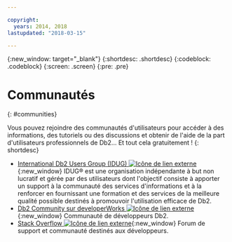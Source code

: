 ```yaml
---

copyright:
  years: 2014, 2018
lastupdated: "2018-03-15"

---
```


<!-- Attribute definitions --> 
{:new_window: target="_blank"}
{:shortdesc: .shortdesc}
{:codeblock: .codeblock}
{:screen: .screen}
{:pre: .pre}

# Communautés
{: #communities}

Vous pouvez rejoindre des communautés d'utilisateurs pour accéder à des informations, des tutoriels ou des discussions et obtenir de l'aide de la part d'utilisateurs professionnels de Db2... Et tout cela gratuitement !
{: shortdesc}

* [International Db2 Users Group (IDUG) ![Icône de lien externe](../../icons/launch-glyph.svg "Icône de lien externe")](https://www.idug.org/){:new_window} IDUG® est une organisation indépendante à but non lucratif et gérée par des utilisateurs dont l'objectif consiste à apporter un support à la communauté des services d'informations et à la renforcer en fournissant une formation et des services de la meilleure qualité possible destinés à promouvoir l'utilisation efficace de Db2.
* [Db2 Community sur developerWorks ![Icône de lien externe](../../icons/launch-glyph.svg "Icône de lien externe")](https://developer.ibm.com/data/db2/){:new_window} Communauté de développeurs Db2.
* [Stack Overflow ![Icône de lien externe](../../icons/launch-glyph.svg "Icône de lien externe")](https://stackoverflow.com/users/login?ssrc=anon_ask&returnurl=https%3a%2f%2fstackoverflow.com%2fquestions%2fask%3ftags%3ddashdb){:new_window} Forum de support et communauté destinés aux développeurs.
